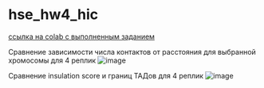# hse_hw4_hic

[ссылка на colab с выполненным заданием](https://colab.research.google.com/drive/1SRPiU_2u7w7mokwK9OkcwSSaCaIHrNZw?usp=sharing)

Сравнение зависимости числа контактов от расстояния для выбранной хромосомы для 4 реплик
![image](https://github.com/nikalebed/hse_hw4_hic/assets/58134013/839f1199-b737-4176-b3dc-9ef4d58fd74d)

Сравнение insulation score и границ ТАДов для 4 реплик
![image](https://github.com/nikalebed/hse_hw4_hic/assets/58134013/53f01575-2984-4756-824e-970cb443d911)
